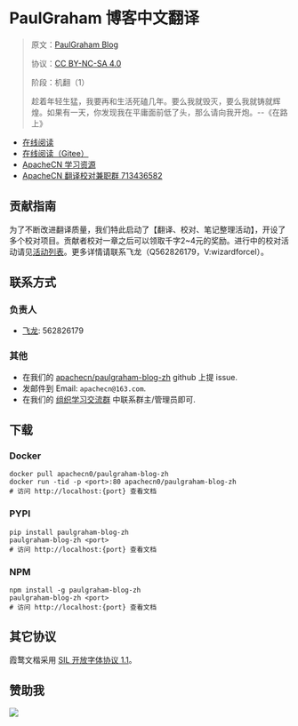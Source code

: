 <!--
    需要填充的占位符：
    
    README.md
    
        PaulGraham 博客中文翻译：文档中文名
        PaulGraham Blog：文档英文名
        http://paulgraham.com/：文档原始链接
        paulgraham：域名前缀
        飞龙：负责人名称
        wizardforcel：负责人 Github 用户名
        562826179：负责人 QQ
        paulgraham-blog-zh：ApacheCN 的 Github 仓库名称
        paulgraham-blog-zh：DockerHub 仓库名称
        paulgraham-blog-zh：PYPI 包名称
        paulgraham-blog-zh：NPM 包名称
    
    CNAME
    
        paulgraham：域名前缀

    index.html
    
        PaulGraham 博客中文翻译：文档中文名
        rgb(255, 153, 34)：显示颜色
        paulgraham-blog-zh：ApacheCN 的 Github 仓库名称

    asset/docsify-apachecn-footer.js
    
        paulgraham-blog-zh：ApacheCN 的 Github 仓库名称
-->

# PaulGraham 博客中文翻译

> 原文：[PaulGraham Blog](http://paulgraham.com/)
> 
> 协议：[CC BY-NC-SA 4.0](http://creativecommons.org/licenses/by-nc-sa/4.0/)
> 
> 阶段：机翻（1）
> 
> 趁着年轻生猛，我要再和生活死磕几年。要么我就毁灭，要么我就铸就辉煌。如果有一天，你发现我在平庸面前低了头，那么请向我开炮。--《在路上》

* [在线阅读](https://paulgraham.apachecn.org)
* [在线阅读（Gitee）](https://apachecn.gitee.io/doc-template/)
* [ApacheCN 学习资源](http://docs.apachecn.org/)
* [ApacheCN 翻译校对兼职群 713436582](https://jq.qq.com/?_wv=1027&k=VSNtgpjb)

## 贡献指南

为了不断改进翻译质量，我们特此启动了【翻译、校对、笔记整理活动】，开设了多个校对项目。贡献者校对一章之后可以领取千字2\~4元的奖励。进行中的校对活动请见[活动列表](https://home.apachecn.org/#/docs/activity/docs-activity)。更多详情请联系飞龙（Q562826179，V:wizardforcel）。

## 联系方式

### 负责人

* [飞龙](https://github.com/wizardforcel): 562826179

### 其他

*   在我们的 [apachecn/paulgraham-blog-zh](https://github.com/apachecn/paulgraham-blog-zh) github 上提 issue.
*   发邮件到 Email: `apachecn@163.com`.
*   在我们的 [组织学习交流群](https://www.apachecn.org/#/docs/join) 中联系群主/管理员即可.

## 下载

### Docker

```
docker pull apachecn0/paulgraham-blog-zh
docker run -tid -p <port>:80 apachecn0/paulgraham-blog-zh
# 访问 http://localhost:{port} 查看文档
```

### PYPI

```
pip install paulgraham-blog-zh
paulgraham-blog-zh <port>
# 访问 http://localhost:{port} 查看文档
```

### NPM

```
npm install -g paulgraham-blog-zh
paulgraham-blog-zh <port>
# 访问 http://localhost:{port} 查看文档
```

## 其它协议

霞鹜文楷采用 [SIL 开放字体协议 1.1](https://github.com/lxgw/LxgwWenKai/blob/main/SIL_Open_Font_License_1.1.txt)。

## 赞助我

![](https://img-blog.csdnimg.cn/20200112005920729.png)
